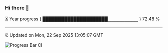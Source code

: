 ### Hi there 👋

⏳ Year progress { █████████████████████▁▁▁▁▁▁▁▁▁ } 72.48 %

---

⏰ Updated on Mon, 22 Sep 2025 13:05:07 GMT

![Progress Bar CI](https://github.com/IshwaranRudhara/GIT-ACTION/workflows/Progress%20Bar%20CI/badge.svg)

